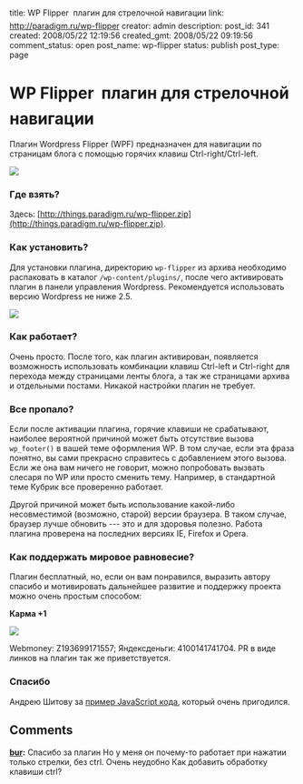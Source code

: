 title: WP Flipper  плагин для стрелочной навигации
link: http://paradigm.ru/wp-flipper
creator: admin
description: 
post_id: 341
created: 2008/05/22 12:19:56
created_gmt: 2008/05/22 09:19:56
comment_status: open
post_name: wp-flipper
status: publish
post_type: page

# WP Flipper  плагин для стрелочной навигации

Плагин Wordpress Flipper (WPF) предназначен для навигации по страницам блога с помощью горячих клавиш Ctrl-right/Ctrl-left.

![](http://b.paradigm.ru/2008/05/ctrl.jpg)

### Где взять?

Здесь: [http://things.paradigm.ru/wp-flipper.zip](http://things.paradigm.ru/wp-flipper.zip).

### Как установить?

Для установки плагина, директорию `wp-flipper` из архива необходимо распаковать в каталог `/wp-content/plugins/`, после чего активировать плагин в панели управления Wordpress. Рекомендуется использовать версию Wordpress не ниже 2.5.

![](http://b.paradigm.ru/2008/05/wp-flipper-active.png)

### Как работает?

Очень просто. После того, как плагин активирован, появляется возможность использовать комбинации клавиш Ctrl-left и Ctrl-right для перехода между страницами ленты блога, а так же страницами архива и отдельными постами. Никакой настройки плагин не требует.

### Все пропало?

Если после активации плагина, горячие клавиши не срабатывают, наиболее вероятной причиной может быть отсутствие вызова `wp_footer()` в вашей теме оформления WP. В том случае, если эта фраза понятно, вы сами прекрасно справитесь с добавлением этого вызова. Если же она вам ничего не говорит, можно попробовать вызвать слесаря по WP или просто сменить тему. Например, в стандартной теме Кубрик все проверенно работает.

Другой причиной может быть использование какой-либо несовместимой (возможно, старой) версии браузера. В таком случае, браузер лучше обновить --- это и для здоровья полезно. Работа плагина проверена на последних версиях IE, Firefox и Opera.

### Как поддержать мировое равновесие?

Плагин бесплатный, но, если он вам понравился, выразить автору спасибо и мотивировать дальнейшее развитие и поддержку проекта можно очень простым способом:

**Карма +1**

![](https://img.yandex.net/i/money/bottom-default.gif)

Webmoney: Z193699171557; Яндексденьги: 4100141741704. PR в виде линков на плагин так же приветствуется.

### Спасибо

Андрею Шитову за [пример JavaScript кода](http://www.artlebedev.ru/tools/technogrette/), который очень пригодился.

## Comments

**[bur](#47345 "2010/09/10 13:09:13"):** Спасибо за плагин Но у меня он почему-то работает при нажатии только стрелки, без ctrl. Очень неудобно Как добавить обработку клавиши ctrl?

